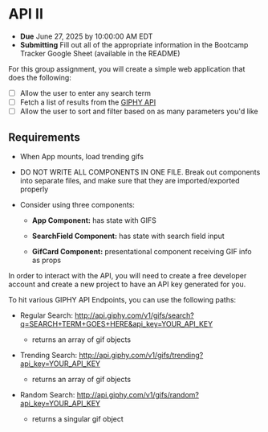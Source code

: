 # API II

- **Due** June 27, 2025 by 10:00:00 AM EDT
- **Submitting** Fill out all of the appropriate information in the Bootcamp Tracker Google Sheet (available in the README)

For this group assignment, you will create a simple web application that does the following:

- [ ] Allow the user to enter any search term
- [ ] Fetch a list of results from the [GIPHY API](https://developers.giphy.com/docs/#technical-documentation)
- [ ] Allow the user to sort and filter based on as many parameters you'd like

## Requirements

- When App mounts, load trending gifs

- DO NOT WRITE ALL COMPONENTS IN ONE FILE. Break out components into separate files, and make sure that they are imported/exported properly

- Consider using three components:

  - **App Component:** has state with GIFS

  - **SearchField Component:** has state with search field input

  - **GifCard Component:** presentational component receiving GIF info as props

In order to interact with the API, you will need to create a free developer account and create a new project to have an API key generated for you.

To hit various GIPHY API Endpoints, you can use the following paths:

- Regular Search: http://api.giphy.com/v1/gifs/search?q=SEARCH+TERM+GOES+HERE&api_key=YOUR_API_KEY

  - returns an array of gif objects

- Trending Search: http://api.giphy.com/v1/gifs/trending?api_key=YOUR_API_KEY

  - returns an array of gif objects

- Random Search: http://api.giphy.com/v1/gifs/random?api_key=YOUR_API_KEY

  - returns a singular gif object
